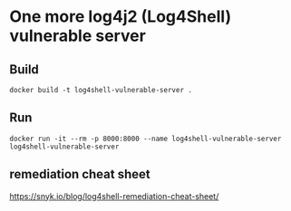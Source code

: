 # One more log4j2 (Log4Shell) vulnerable server

## Build

```shell
docker build -t log4shell-vulnerable-server .
```

## Run

```shell
docker run -it --rm -p 8000:8000 --name log4shell-vulnerable-server log4shell-vulnerable-server
```

## remediation cheat sheet

https://snyk.io/blog/log4shell-remediation-cheat-sheet/

